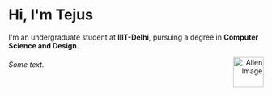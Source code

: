 # Hi, I'm Tejus

I'm an undergraduate student at **IIIT-Delhi**, pursuing a degree in **Computer Science and Design**.

<div align="right">
<img src="https://images.icon-icons.com/665/PNG/512/alien_pixel_icon-icons.com_60289.png" alt="Alien Image" width="60" style="float: right; margin-left: 10px;">
</div>

###### Some text.
